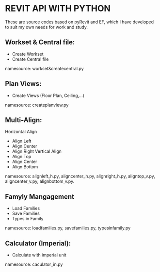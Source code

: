# REVIT API WITH PYTHON
These are source codes based on pyRevit and EF, which I have developed to suit my own needs for work and study.

## Workset & Central file:
- Create Workset
- Create Central file

namesource: workset&createcentral.py

## Plan Views:
- Create Views (Floor Plan, Ceiling,...)
  
namesource: createplanview.py

## Multi-Align:
Horizontal Align
- Align Left
- Align Center
- Align Right
Vertical Align
- Align Top
- Align Center
- Align Bottom
  
namesource: alignleft_h.py, 
            aligncenter_h.py, 
            alignright_h.py, 
            aligntop_v.py, 
            aligncenter_v.py, 
            alignbottom_v.py.

## Famyly Mangagement
- Load Families
- Save Families
- Types in Family
  
namesource: loadfamilies.py, 
            savefamilies.py, 
            typesinfamily.py

## Calculator (Imperial):
- Calculate with imperial unit
  
namesource: caculator_in.py
